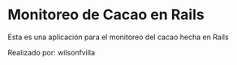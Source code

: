 # Monitoreo de Cacao en Rails

Esta es una aplicación para el monitoreo del cacao hecha en Rails

Realizado por: wilsonfvilla